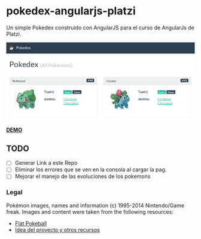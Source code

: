 # pokedex-angularjs-platzi

Un simple Pokedex construido con AngularJS para el curso de AngularJs de Platzi.

![Pokedex Demo](https://raw.githubusercontent.com/sebathomson/pokedex-angularjs-platzi/master/assets/img/pokedex-demo.png)

[**DEMO**](http://sebathomson.cl/projects/pokedex-angularjs-platzi/)

## TODO
* [ ] Generar Link a este Repo
* [ ] Eliminar los errores que se ven en la consola al cargar la pag.
* [ ] Mejorar el manejo de las evoluciones de los pokemons

### Legal

Pokémon images, names and information (c) 1995-2014 Nintendo/Game freak.
Images and content were taken from the following resources:

* [Flat Pokeball](http://himitsunochikara.deviantart.com/art/Flat-Pokeball-415211132)
* [Idea del proyecto y otros recursos](https://github.com/proyectos-mejorandola/pokedex)